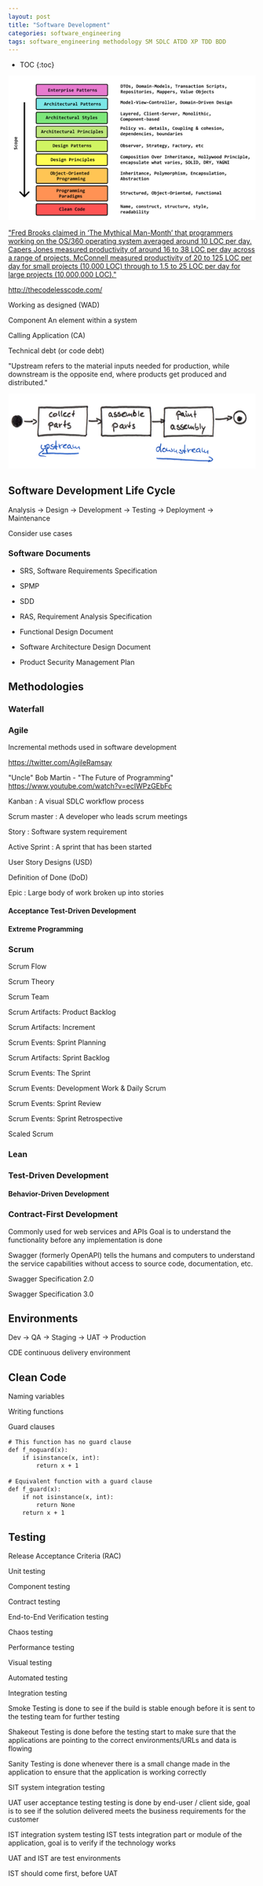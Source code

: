 ```yaml
---
layout: post
title: "Software Development"
categories: software_engineering
tags: software_engineering methodology SM SDLC ATDD XP TDD BDD
---
```


* TOC
{:toc}

<img src="https://github.com/sif/sif/raw/main/files/post_files/scope.png" />



["Fred Brooks claimed in ‘The Mythical Man-Month’ that programmers working on the OS/360 operating system averaged around 10 LOC per day. Capers Jones measured productivity of around 16 to 38 LOC per day across a range of projects. McConnell measured productivity of 20 to 125 LOC per day for small projects (10,000 LOC) through to 1.5 to 25 LOC per day for large projects (10,000,000 LOC)."](https://successfulsoftware.net/2017/02/10/how-much-code-can-a-coder-code/)



http://thecodelesscode.com/



Working as designed (WAD)



Component
An element within a system



Calling Application (CA)



Technical debt (or code debt)



"Upstream refers to the material inputs needed for production, while downstream is the opposite end, where products get produced and distributed."

<img src="https://github.com/sif/sif/raw/main/files/post_files/production.png" />



## Software Development Life Cycle

Analysis -> Design -> Development -> Testing -> Deployment -> Maintenance



Consider use cases



### Software Documents

- SRS, Software Requirements Specification
- SPMP 
- SDD 
- RAS, Requirement Analysis Specification

- Functional Design Document
- Software Architecture Design Document
- Product Security Management Plan



## Methodologies

### Waterfall



### Agile

Incremental methods used in software development

https://twitter.com/AgileRamsay

"Uncle" Bob Martin - "The Future of Programming"
https://www.youtube.com/watch?v=ecIWPzGEbFc

Kanban
: A visual SDLC workflow process

Scrum master
: A developer who leads scrum meetings

Story
: Software system requirement

Active Sprint
: A sprint that has been started

User Story Designs (USD)

Definition of Done (DoD)

Epic
: Large body of work broken up into stories

#### Acceptance Test-Driven Development 



#### Extreme Programming



### Scrum

Scrum Flow

Scrum Theory

Scrum Team

Scrum Artifacts: Product Backlog

Scrum Artifacts: Increment

Scrum Events: Sprint Planning

Scrum Artifacts: Sprint Backlog

Scrum Events: The Sprint

Scrum Events: Development Work & Daily Scrum

Scrum Events: Sprint Review

Scrum Events: Sprint Retrospective

Scaled Scrum



### Lean



### Test-Driven Development



#### Behavior-Driven Development 



### Contract-First Development

Commonly used for web services and APIs
Goal is to understand the functionality before any implementation is done

Swagger (formerly OpenAPI)
tells the humans and computers to understand the service capabilities without access to source code, documentation, etc. 



Swagger Specification 2.0 

Swagger Specification 3.0



## Environments

Dev -> QA -> Staging -> UAT -> Production

CDE continuous delivery environment



## Clean Code

Naming variables

Writing functions



Guard clauses

```
# This function has no guard clause
def f_noguard(x):
    if isinstance(x, int):
        return x + 1

# Equivalent function with a guard clause
def f_guard(x):
    if not isinstance(x, int):
        return None
    return x + 1
```



## Testing

Release Acceptance Criteria (RAC)

Unit testing

Component testing

Contract testing

End-to-End Verification testing

Chaos testing

Performance testing

Visual testing

Automated testing

Integration testing

Smoke Testing is done to see if the build is stable enough before it is sent to the testing team for further testing

Shakeout Testing is done before the testing start to make sure that the applications are pointing to the correct environments/URLs and data is flowing

Sanity Testing is done whenever there is a small change made in the application to ensure that the application is working correctly

SIT system integration testing

UAT user acceptance testing
testing is done by end-user / client side, goal is to see if the solution delivered meets the business requirements for the customer

IST integration system testing
IST tests integration part or module of the application, goal is to verify if the technology works

UAT and IST are test environments

IST should come first, before UAT


